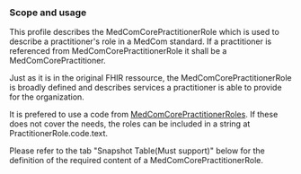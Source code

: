 ### Scope and usage 

This profile describes the MedComCorePractitionerRole which is used to describe a practitioner's role in a MedCom standard.
If a practitioner is referenced from MedComCorePractitionerRole it shall be a MedComCorePractitioner.

Just as it is in the original FHIR ressource, the MedComCorePractitionerRole is broadly defined and describes services a practitioner is able to provide for the organization. 

It is prefered to use a code from [MedComCorePractitionerRoles](https://medcomfhir.dk/ig/terminology/ValueSet-medcom-core-PractitionerRoles.html). If these does not cover the needs, the roles can be included in a string at PractitionerRole.code.text.

Please refer to the tab "Snapshot Table(Must support)" below for the definition of the required content of a MedComCorePractitionerRole.